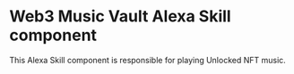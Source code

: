# Web3 Music Vault Alexa Skill component

This Alexa Skill component is responsible for playing Unlocked NFT music.
